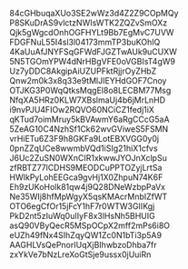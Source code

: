 84cGHbuqaXUo3SE2wWz3d4Z2Z9COpMQy
P8SKuDrAS9vlctzNWIsWTK2ZQZvSmOXz
Qjk5gWgcdOnhOGFHYLt9Bb7EgMvC7UVW
FDGFNuL55I4sl3l04173mmTP3buKOhIQ
4KaUuAfJNYFSqGFWdFJGZTwAUk9uCUXW
5N5TGOmYPW4dNrHBgVFE0oVGBIsT4gW9
Uz7yDDC8AkgipAiUZUPFktRjjrOyZHbZ
Qnw2m0k3x8q33e9tMlJIEYHdGOF7Cnoy
OTJKG3P0WqQtksMqgEl8o8LECBM77Msg
NfqXA5HRz0KLW7XBslmaUj4b6jMrLnHD
i9nvPJU4FIOw2RQVO60NCiCZ1fedj1iX
qKTud7oimMruy5kBVAwmY6aRgCCcG5aA
5ZeAG10C4NzhSf1Ck62wvGViweS5FSMN
vrHiETu6Z3F9h8GKFa9LotEBXVGG0y0j
0pnZZqUCe8wwmbVQd1iSIg21hiX1cfvs
J6Uc2ZuSN0WXnCIR1xkwwJYOJnXclpSu
zfRBTZ77lCDHS9MEODCuPPTOZyjLrtSa
HWIkPyLohEEGca9gvHj1X0ZhpuN74K6F
Eh9zUKoHolk81qw4j9Q28DNeWzbpPaVx
Ne35WIj8hfMpWgyX5qsKMAcrMnbIZfWT
OTO6egCfOr15jFcY1hF7r0WTW3GIIKgj
PkD2nt5zIuWq0uIIyF8x3lHsNh5BHUIG
asQ90VByQecR5MSpOCpX2mff2mPs6i8O
eUZh49fNx4SIhZqyQW1Zc0N1bTi3p5A9
AAGHLVsQePnorIUqXjBIhwbzoDhba7fr
zxYkVe7bNzLreXoGtSje9ussx0jUuiRn
